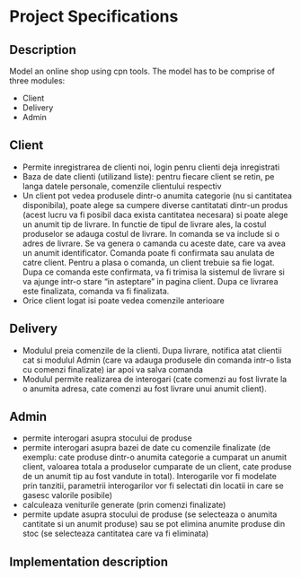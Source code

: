 # Project Specifications

## Description

Model an online shop using cpn tools. The model has to be comprise of three modules:
- Client
- Delivery
- Admin

## Client

- Permite inregistrarea de clienti noi, login penru clienti deja inregistrati
- Baza de date clienti (utilizand liste): pentru fiecare client se retin, pe langa datele personale, comenzile clientului respectiv
- Un client pot vedea produsele dintr-o anumita categorie (nu si cantitatea
disponibila), poate alege sa cumpere diverse cantitatati dintr-un produs (acest
lucru va fi posibil daca exista cantitatea necesara) si poate alege un anumit tip
de livrare. In functie de tipul de livrare ales, la costul produselor se adauga
costul de livrare. In comanda se va include si o adres de livrare. Se va genera o
camanda cu aceste date, care va avea un anumit identificator. Comanda poate fi
confirmata sau anulata de catre client. Pentru a plasa o comanda, un client
trebuie sa fie logat. Dupa ce comanda este confirmata, va fi trimisa la sistemul
de livrare si va ajunge intr-o stare “in asteptare” in pagina client. Dupa ce
livrarea este finalizata, comanda va fi finalizata.
- Orice client logat isi poate vedea comenzile anterioare

## Delivery

- Modulul preia comenzile de la clienti. Dupa livrare, notifica atat clientii cat si
modulul Admin (care va adauga produsele din comanda intr-o lista cu comenzi
finalizate) iar apoi va salva comanda
- Modulul permite realizarea de interogari (cate comenzi au fost livrate la o
anumita adresa, cate comenzi au fost livrare unui anumit client).

## Admin

- permite interogari asupra stocului de produse
- permite interogari asupra bazei de date cu comenzile finalizate (de exemplu:
cate produse dintr-o anumita categorie a cumparat un anumit client, valoarea
totala a produselor cumparate de un client, cate produse de un anumit tip au
fost vandute in total). Interogarile vor fi modelate prin tanzitii, parametrii
interogarilor vor fi selectati din locatii in care se gasesc valorile posibile)
- calculeaza veniturile generate (prin comenzi finalizate)
- permite update asupra stocului de produse (se selecteaza o anumita cantitate si
un anumit produse) sau se pot elimina anumite produse din stoc (se selecteaza
cantitatea care va fi eliminata)

## Implementation description

